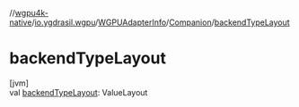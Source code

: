 //[wgpu4k-native](../../../../index.md)/[io.ygdrasil.wgpu](../../index.md)/[WGPUAdapterInfo](../index.md)/[Companion](index.md)/[backendTypeLayout](backend-type-layout.md)

# backendTypeLayout

[jvm]\
val [backendTypeLayout](backend-type-layout.md): ValueLayout